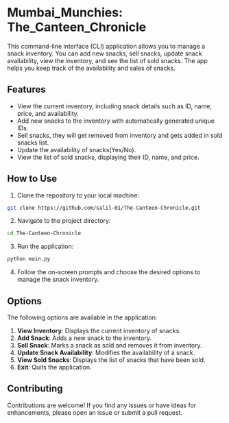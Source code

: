 # Mumbai_Munchies: The_Canteen_Chronicle

This command-line interface (CLI) application allows you to manage a snack inventory. You can add new snacks, sell snacks, update snack availability, view the inventory, and see the list of sold snacks. The app helps you keep track of the availability and sales of snacks.

## Features

- View the current inventory, including snack details such as ID, name, price, and availability.
- Add new snacks to the inventory with automatically generated unique IDs.
- Sell snacks, they will get removed from inventory and gets added in sold snacks list.
- Update the availability of snacks(Yes/No).
- View the list of sold snacks, displaying their ID, name, and price.

## How to Use

1. Clone the repository to your local machine:

```bash
git clone https://github.com/salil-01/The-Canteen-Chronicle.git
```

2. Navigate to the project directory:

```bash
cd The-Canteen-Chronicle
```

3. Run the application:

```bash
python main.py
```

4. Follow the on-screen prompts and choose the desired options to manage the snack inventory.

## Options

The following options are available in the application:

1. **View Inventory**: Displays the current inventory of snacks.
2. **Add Snack**: Adds a new snack to the inventory.
3. **Sell Snack**: Marks a snack as sold and removes it from inventory.
4. **Update Snack Availability**: Modifies the availability of a snack.
5. **View Sold Snacks**: Displays the list of snacks that have been sold.
6. **Exit**: Quits the application.


## Contributing
Contributions are welcome! If you find any issues or have ideas for enhancements, please open an issue or submit a pull request.
